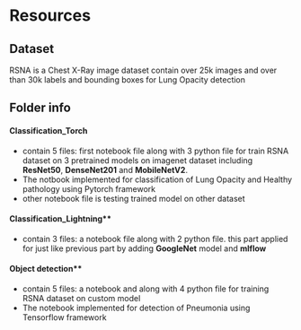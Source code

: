 # Resources

## Dataset

RSNA is a Chest X-Ray image dataset contain over 25k images and over than 30k labels and bounding boxes for Lung Opacity detection

## Folder info

#### Classification_Torch

  * contain 5 files: first notebook file along with 3 python file for train RSNA dataset on 3 pretrained models on imagenet dataset including **ResNet50**, **DenseNet201** and **MobileNetV2**.
  * The notbook implemented for classification of Lung Opacity and Healthy pathology using Pytorch framework
  * other notebook file is testing trained model on other dataset


#### Classification_Lightning**

  * contain 3 files: a notebook file along with 2 python file. this part applied for just like previous part by adding **GoogleNet** model and **mlflow**


#### Object detection**

  * contain 5 files: a notebook and along with 4 python file for training RSNA dataset on custom model 
  * The notebook implemented for detection of Pneumonia using Tensorflow framework